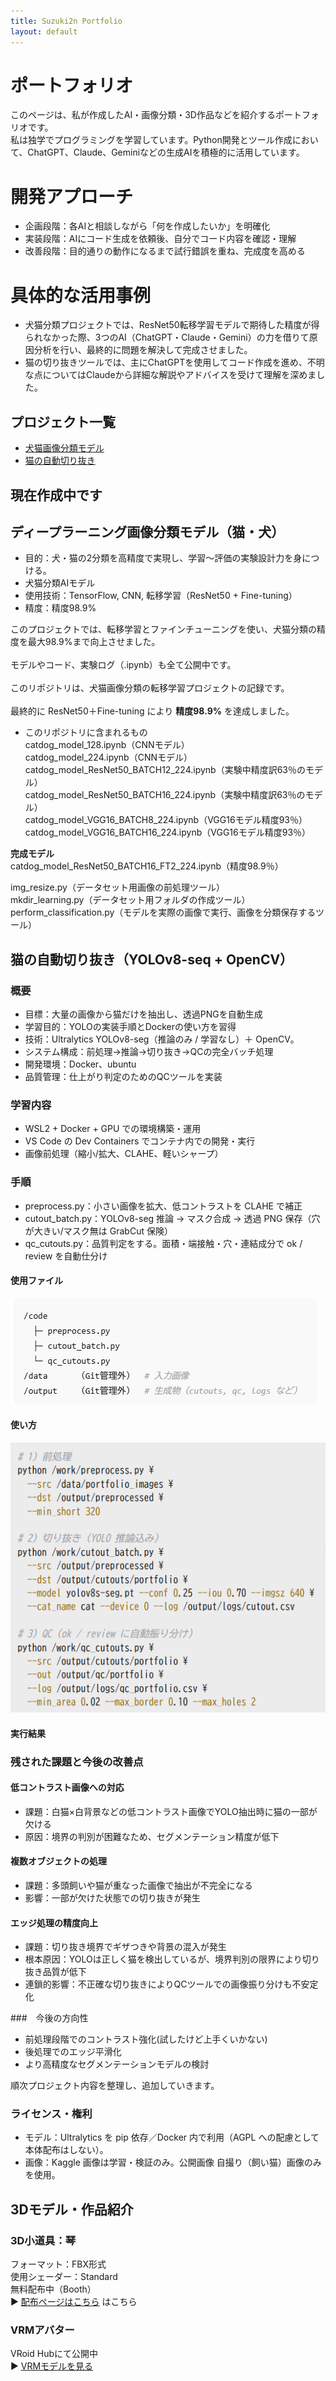 ```yaml
---
title: Suzuki2n Portfolio
layout: default
---
```



# ポートフォリオ
このページは、私が作成したAI・画像分類・3D作品などを紹介するポートフォリオです。<br>
私は独学でプログラミングを学習しています。Python開発とツール作成において、ChatGPT、Claude、Geminiなどの生成AIを積極的に活用しています。<br>

# 開発アプローチ
- 企画段階：各AIと相談しながら「何を作成したいか」を明確化
- 実装段階：AIにコード生成を依頼後、自分でコード内容を確認・理解
- 改善段階：目的通りの動作になるまで試行錯誤を重ね、完成度を高める

# 具体的な活用事例
- 犬猫分類プロジェクトでは、ResNet50転移学習モデルで期待した精度が得られなかった際、3つのAI（ChatGPT・Claude・Gemini）の力を借りて原因分析を行い、最終的に問題を解決して完成させました。
- 猫の切り抜きツールでは、主にChatGPTを使用してコード作成を進め、不明な点についてはClaudeから詳細な解説やアドバイスを受けて理解を深めました。

## プロジェクト一覧
- [犬猫画像分類モデル](https://github.com/suzuki2n/catdog288/tree/main)
- [猫の自動切り抜き](https://github.com/suzuki2n/YOLO_cats.git)

## 現在作成中です

## ディープラーニング画像分類モデル（猫・犬）
- 目的：犬・猫の2分類を高精度で実現し、学習～評価の実験設計力を身につける。
- 犬猫分類AIモデル  
- 使用技術：TensorFlow, CNN, 転移学習（ResNet50 + Fine-tuning）  
- 精度：精度98.9%

このプロジェクトでは、転移学習とファインチューニングを使い、犬猫分類の精度を最大98.9%まで向上させました。<br>  
モデルやコード、実験ログ（.ipynb）も全て公開中です。<br>  
このリポジトリは、犬猫画像分類の転移学習プロジェクトの記録です。<br>  
最終的に ResNet50＋Fine-tuning により **精度98.9%** を達成しました。<br>

- このリポジトリに含まれるもの  
catdog_model_128.ipynb（CNNモデル）<br>
catdog_model_224.ipynb（CNNモデル）<br>
catdog_model_ResNet50_BATCH12_224.ipynb（実験中精度訳63％のモデル）<br>
catdog_model_ResNet50_BATCH16_224.ipynb（実験中精度訳63％のモデル）<br>
catdog_model_VGG16_BATCH8_224.ipynb（VGG16モデル精度93％）<br>
catdog_model_VGG16_BATCH16_224.ipynb（VGG16モデル精度93％）<br>

**完成モデル**  
catdog_model_ResNet50_BATCH16_FT2_224.ipynb（精度98.9％）<br>

img_resize.py（データセット用画像の前処理ツール）<br>
mkdir_learning.py（データセット用フォルダの作成ツール）<br>
perform_classification.py（モデルを実際の画像で実行、画像を分類保存するツール）<br>


## 猫の自動切り抜き（YOLOv8-seq + OpenCV）
### 概要
- 目標：大量の画像から猫だけを抽出し、透過PNGを自動生成
- 学習目的：YOLOの実装手順とDockerの使い方を習得
- 技術：Ultralytics YOLOv8-seg（推論のみ / 学習なし）＋ OpenCV。
- システム構成：前処理→推論→切り抜き→QCの完全バッチ処理
- 開発環境：Docker、ubuntu
- 品質管理：仕上がり判定のためのQCツールを実装

### 学習内容
- WSL2 + Docker + GPU での環境構築・運用
- VS Code の Dev Containers でコンテナ内での開発・実行
- 画像前処理（縮小/拡大、CLAHE、軽いシャープ）

### 手順
- preprocess.py：小さい画像を拡大、低コントラストを CLAHE で補正
- cutout_batch.py：YOLOv8-seg 推論 → マスク合成 → 透過 PNG 保存（穴が大きい/マスク無は GrabCut 保険）
- qc_cutouts.py：品質判定をする。面積・端接触・穴・連結成分で ok / review を自動仕分け

#### 使用ファイル
![使用ファイル](image.png)
#### 使い方
![使い方](image-6.png)
#### 実行結果


### 残された課題と今後の改善点
#### 低コントラスト画像への対応
- 課題：白猫×白背景などの低コントラスト画像でYOLO抽出時に猫の一部が欠ける
- 原因：境界の判別が困難なため、セグメンテーション精度が低下
#### 複数オブジェクトの処理
- 課題：多頭飼いや猫が重なった画像で抽出が不完全になる
- 影響：一部が欠けた状態での切り抜きが発生
#### エッジ処理の精度向上
- 課題：切り抜き境界でギザつきや背景の混入が発生
- 根本原因：YOLOは正しく猫を検出しているが、境界判別の限界により切り抜き品質が低下
- 連鎖的影響：不正確な切り抜きによりQCツールでの画像振り分けも不安定化

###　今後の方向性
- 前処理段階でのコントラスト強化(試したけど上手くいかない)
- 後処理でのエッジ平滑化
- より高精度なセグメンテーションモデルの検討

順次プロジェクト内容を整理し、追加していきます。<br>

### ライセンス・権利
- モデル：Ultralytics を pip 依存／Docker 内で利用（AGPL への配慮として本体配布はしない）。
- 画像：Kaggle 画像は学習・検証のみ。公開画像 自撮り（飼い猫）画像のみを使用。

## 3Dモデル・作品紹介
### 3D小道具：琴<br>
フォーマット：FBX形式<br>
使用シェーダー：Standard<br>
無料配布中（Booth）<br>
▶ [配布ページはこちら](https://suzuki2n.booth.pm/items/3971677)
はこちら<br>

### VRMアバター<br>
VRoid Hubにて公開中<br>
▶ [VRMモデルを見る](https://hub.vroid.com/characters/6889964990498381032/models/4232243861661725226)
<br>

